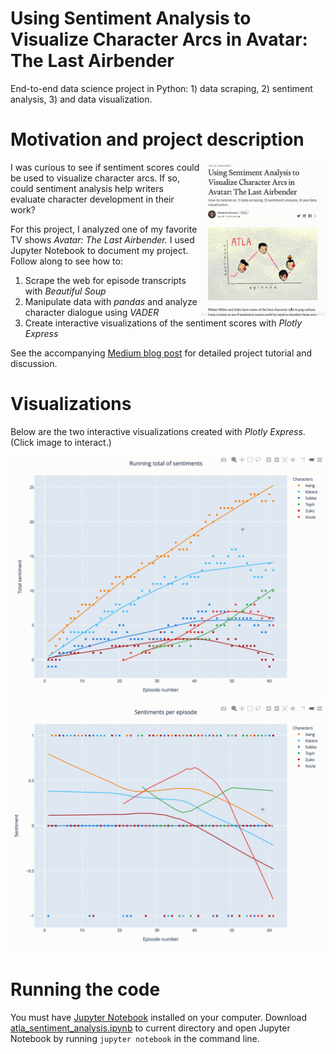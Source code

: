 # Using Sentiment Analysis to Visualize Character Arcs in Avatar: The Last Airbender
End-to-end data science project in Python: 1) data scraping, 2) sentiment analysis, 3) and data visualization.

# Motivation and project description
[<img src="media/medium_article.gif" align="right" width = 200>](https://medium.com/data-comet/atla-sentiment-analysis-43f26edddad2)I was curious to see if sentiment scores could be used to visualize character arcs. If so, could sentiment analysis help writers evaluate character development in their work?

For this project, I analyzed one of my favorite TV shows *Avatar: The Last Airbender.* I used Jupyter Notebook to document my project. Follow along to see how to:
1) Scrape the web for episode transcripts with *Beautiful Soup*
2) Manipulate data with *pandas* and analyze character dialogue using *VADER*
3) Create interactive visualizations of the sentiment scores with *Plotly Express*

See the accompanying [Medium blog post](https://medium.com/data-comet/atla-sentiment-analysis-43f26edddad2) for detailed project tutorial and discussion.

# Visualizations
Below are the two interactive visualizations created with *Plotly Express*. (Click image to interact.)

[<img src="media/atla_running_total_of_sentiment.gif" width = 500>](https://chart-studio.plotly.com/~ritakalach/4/#/)[<img src="media/atla_sentiment_per_episode.gif" width = 500>](https://chart-studio.plotly.com/~ritakalach/2/#/)

# Running the code
You must have [Jupyter Notebook](https://jupyter.readthedocs.io/en/latest/install.html) installed on your computer. Download [atla_sentiment_analysis.ipynb](atla_sentiment_analysis.ipynb) to current directory and open Jupyter Notebook by running `jupyter notebook` in the command line.
